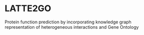 # LATTE2GO
Protein function prediction by incorporating knowledge graph representation of heterogeneous interactions and Gene Ontology
